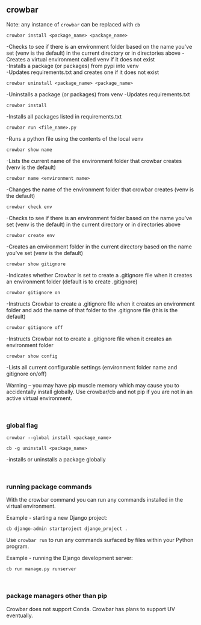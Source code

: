 ## crowbar

Note: any instance of ```crowbar``` can be replaced with ```cb```


```
crowbar install <package_name> <package_name>
```
-Checks to see if there is an environment folder based on the name you've set (venv is the default) in the current directory or in directories above
-Creates a virtual environment called venv if it does not exist<br>
-Installs a package (or packages) from pypi into venv<br>
-Updates requirements.txt and creates one if it does not exist

```
crowbar uninstall <package_name> <package_name>
```
-Uninstalls a package (or packages) from venv
-Updates requirements.txt

```
crowbar install
```
-Installs all packages listed in requirements.txt

```
crowbar run <file_name>.py
```
-Runs a python file using the contents of the local venv

```
crowbar show name
```
-Lists the current name of the environment folder that crowbar creates (venv is the default)

```
crowbar name <environment name>
```
-Changes the name of the environment folder that crowbar creates (venv is the default)

```
crowbar check env
```
-Checks to see if there is an environment folder based on the name you've set (venv is the default) in the current directory or in directories above

```
crowbar create env
```
-Creates an environment folder in the current directory based on the name you've set (venv is the default)

```
crowbar show gitignore
```
-Indicates whether Crowbar is set to create a .gitignore file when it creates an environment folder (default is to create .gitignore)

```
crowbar gitignore on
```
-Instructs Crowbar to create a .gitignore file when it creates an environment folder and add the name of that folder to the .gitignore file (this is the default)

```
crowbar gitignore off
```
-Instructs Crowbar not to create a .gitignore file when it creates an environment folder

```
crowbar show config
```
-Lists all current configurable settings (environment folder name and gitignore on/off)

Warning – you may have pip muscle memory which may cause you to accidentally install globally. Use crowbar/cb and not pip if you are not in an active virtual environment.

<br>

### global flag

```
crowbar --global install <package_name>
```
```
cb -g uninstall <package_name>
```
-installs or uninstalls a package globally

<br>

### running package commands

With the crowbar command you can run any commands installed in the virtual environment.

Example - starting a new Django project:

```
cb django-admin startproject django_project .
```

Use ```crowbar run``` to run any commands surfaced by files within your Python program.

Example - running the Django development server:

```
cb run manage.py runserver
```

<br>

### package managers other than pip

Crowbar does not support Conda. Crowbar has plans to support UV eventually.